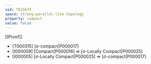 ```yaml
---
uid: T015674
space: strong-parallel-line-topology
property: compact
value: false
---
```

[[Proof]]

* [T000315] [$\sigma$-compact|P000017]
* [I000009] [Compact|P000016] => [$\sigma$-Locally Compact|P000025]
* [I000005] [$\sigma$-Locally Compact|P000025] => [$\sigma$-compact|P000017]

